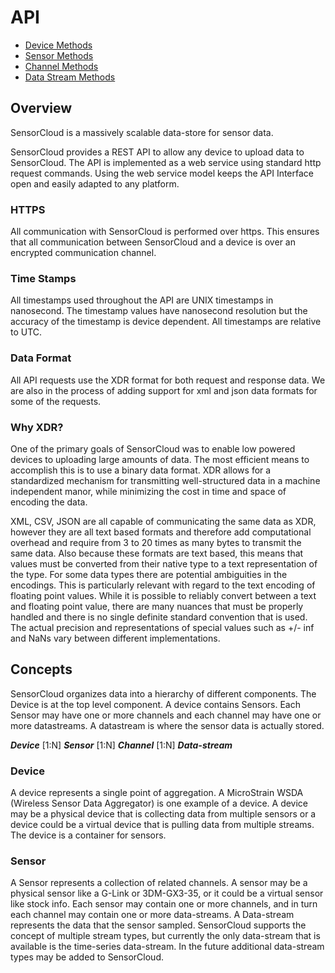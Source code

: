 API
===

* [Device Methods](DeviceMethods.md)
* [Sensor Methods](SensorMethods.md)
* [Channel Methods](ChannelMethods.md)
* [Data Stream Methods](DataStreamMethods.md)

Overview
--------
SensorCloud is a massively scalable data-store for sensor data.

SensorCloud provides a REST API to allow any device to upload data to SensorCloud.  The API is implemented as a web service using standard http request commands.  Using the web service model keeps the API Interface open and easily adapted to any platform.

### HTTPS ###
All communication with SensorCloud is performed over https.  This ensures that all communication between SensorCloud and a device is over an encrypted communication channel.

### Time Stamps ###
All timestamps used throughout the API are UNIX timestamps in nanosecond.  The timestamp values have nanosecond resolution but the accuracy of the timestamp is device dependent.  All timestamps are relative to UTC.

### Data Format ###
All API requests use the XDR format for both request and response data.  We are also in the process of adding support for xml and json data formats for some of the requests.

### Why XDR? ###
One of the primary goals of SensorCloud was to enable low powered devices to uploading large amounts of data.  The most efficient means to accomplish this is to use a binary data format.  XDR allows for a standardized mechanism for transmitting well-structured data in a machine independent manor, while minimizing the cost in time and space of encoding the data.

XML, CSV, JSON are all capable of communicating the same data as XDR, however they are all text based formats and therefore add computational overhead and require from 3 to 20 times as many bytes to transmit the same data.  Also because these formats are text based, this means that values must be converted from their native type to a text representation of the type.  For some data types there are potential ambiguities in the encodings.  This is particularly relevant with regard to the text encoding of floating point values.  While it is possible to reliably convert between a text and floating point value, there are many nuances that must be properly handled and there is no single definite standard convention that is used.  The actual precision and representations of special values such as +/- inf and NaNs vary between different implementations.

 


Concepts
--------
SensorCloud organizes data into a hierarchy of different components.  The Device is at the top level component.  A device contains Sensors.  Each Sensor may have one or more channels and each channel may have one or more datastreams.   A datastream is where the sensor data is actually stored.

***Device***   [1:N]    ***Sensor***  [1:N]    ***Channel***  [1:N]    ***Data-stream***

### Device ###
A device represents a single point of aggregation.  A MicroStrain WSDA (Wireless Sensor Data Aggregator) is one example of a device.  A device may be a physical device that is collecting data from multiple sensors or a device could be a virtual device that is pulling data from multiple streams.  The device is a container for sensors.  

### Sensor ###
A Sensor represents a collection of related channels.  A sensor may be a physical sensor like a G-Link or 3DM-GX3-35, or it could be a virtual sensor like stock info.  Each sensor may contain one or more channels, and in turn each channel may contain one or more data-streams.  A Data-stream represents the data that the sensor sampled.  SensorCloud supports the concept of multiple stream types, but currently the only data-stream that is available is the time-series data-stream.  In the future additional data-stream types may be added to SensorCloud. 
